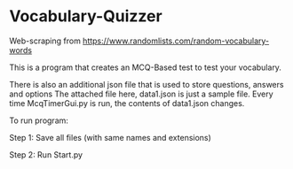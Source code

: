 # Vocabulary-Quizzer
Web-scraping from https://www.randomlists.com/random-vocabulary-words

This is a program that creates an MCQ-Based test to test your vocabulary.

There is also an additional json file that is used to store questions, answers and options 
The attached file here, data1.json is just a sample file. 
Every time McqTimerGui.py is run, the contents of data1.json changes. 

To run program:

Step 1: Save all files (with same names and extensions)

Step 2: Run Start.py
